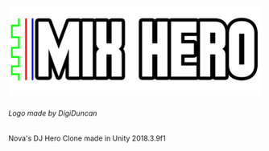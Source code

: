 # ![Mix Hero](https://raw.githubusercontent.com/DPN-Games/DJ/master/Game%20Files/Assets/Sprites/logo_oneline.png)
###### *Logo made by DigiDuncan*
Nova's DJ Hero Clone made in Unity 2018.3.9f1
